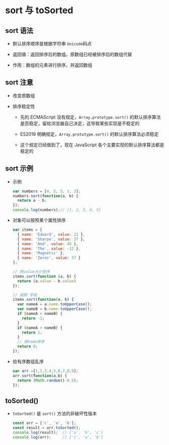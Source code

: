 # sort 与 toSorted

## sort 语法

+ 默认排序顺序是根据字符串 `Unicode`码点

+ 返回值：返回排序后的数组。原数组已经被排序后的数组代替

+ 作用：数组的元素进行排序，并返回数组

## sort 注意

+ 改变原数组

+ 排序稳定性

  + 先的 ECMAScript 没有规定，`Array.prototype.sort()` 的默认排序算法是否稳定，留给浏览器自己决定，这导致某些实现是不稳定的

  + ES2019 明确规定，`Array.prototype.sort()` 的默认排序算法必须稳定

  + 这个规定已经做到了，现在 JavaScript 各个主要实现的默认排序算法都是稳定的

## sort 示例

+ 示例

  ```js
  var numbers = [4, 2, 5, 1, 3];
  numbers.sort(function(a, b) {
    return a - b;
  });
  console.log(numbers);// [1, 2, 3, 4, 5]
  ```

+ 对象可以按照某个属性排序

  ```js
  var items = [
    { name: 'Edward', value: 21 },
    { name: 'Sharpe', value: 37 },
    { name: 'And', value: 45 },
    { name: 'The', value: -12 },
    { name: 'Magnetic' },
    { name: 'Zeros', value: 37 }
  ];

  // 按value大小排序
  items.sort(function (a, b) {
    return (a.value - b.value)
  });

  // 按照 字母
  items.sort(function(a, b) {
    var nameA = a.name.toUpperCase();
    var nameB = b.name.toUpperCase();
    if (nameA < nameB) {
      return -1;
    }
    if (nameA > nameB) {
      return 1;
    }
    // 按name排序
    return 0;
  });
  ```

+ 给有序数组乱序

  ```js
  var arr =[1,2,3,4,5,6,7,8,9];
  arr.sort(function(a,b) {
    return (Math.random()-0.5);
  });
  ```

## toSorted()

+ `toSorted()` 是 `sort()` 方法的非破坏性版本

  ```js
  const arr = ['c', 'a', 'b'];
  const result = arr.toSorted();
  console.log(result);  // ['a', 'b', 'c']
  console.log(arr);     // ['c', 'a', 'b']
  ```
